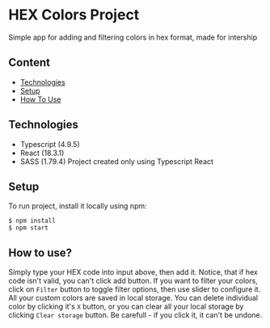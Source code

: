 # HEX Colors Project
Simple app for adding and filtering colors in hex format, made for intership

## Content
* [Technologies](#technologies)
* [Setup](#setup)
* [How To Use](#how-to-use)

## Technologies
* Typescript (4.9.5)
* React (18.3.1)
* SASS (1.79.4)
Project created only using Typescript React

## Setup
To run project, install it locally using npm:

```
$ npm install
$ npm start
```

## How to use?
Simply type your HEX code into input above, then add it.
Notice, that if hex code isn't valid, you can't click add button.
If you want to filter your colors, click on `Filter` button to toggle filter options, then use slider to configure it.
All your custom colors are saved in local storage. You can delete individual color by clicking it's `X` button, or you can clear all your local storage by clicking `Clear storage` button. Be carefull - if you click it, it can't be undone.

